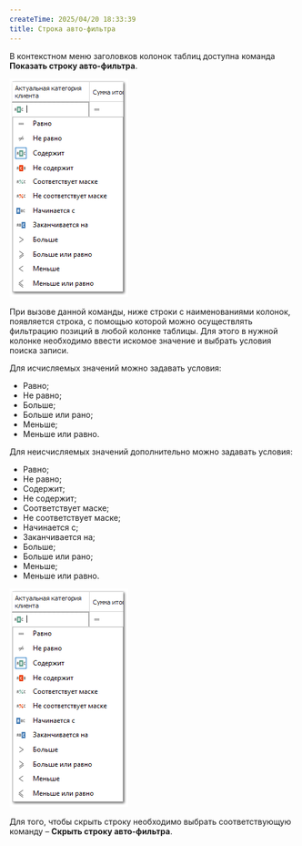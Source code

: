 ```yaml
---
createTime: 2025/04/20 18:33:39
title: Строка авто-фильтра
---
```

В контекстном меню заголовков колонок таблиц доступна команда **Показать строку авто-фильтра**. 

![ref18](../../../assets/specification/Aspose.Words.83ab1c44-6b28-430a-a5f2-4d9e6ba1abd4.092.png)

При вызове данной команды, ниже строки с наименованиями колонок, появляется строка, с помощью которой можно осуществлять фильтрацию позиций в любой колонке таблицы. Для этого в нужной колонке необходимо ввести искомое значение и выбрать условия поиска записи. 

Для исчисляемых значений можно задавать условия:
- Равно;
- Не равно;
- Больше;
- Больше или рано;
- Меньше;
- Меньше или равно.

Для неисчисляемых значений дополнительно можно задавать условия:
- Равно;
- Не равно;
- Содержит;
- Не содержит;
- Соответствует маске;
- Не соответствует маске;
- Начинается с;
- Заканчивается на;
- Больше;
- Больше или рано;
- Меньше;
- Меньше или равно.

![ref18](../../../assets/specification/Aspose.Words.83ab1c44-6b28-430a-a5f2-4d9e6ba1abd4.092.png)

Для того, чтобы скрыть строку необходимо выбрать соответствующую команду – **Скрыть строку авто-фильтра**.